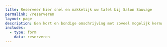 ```yaml
---
title: Reserveer hier snel en makkelijk uw tafel bij Salon Sauvage
permalink: /reserveren
layout: page
description: Een kort en bondige omschrijving met zoveel mogelijk kernwoorden
includes:
  - type: form
    data: reserveren
---
```

